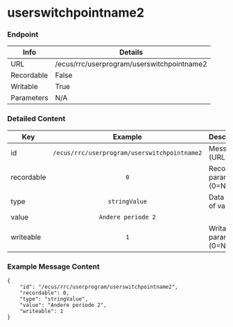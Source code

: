 # userswitchpointname2



### Endpoint

| Info  | Details |
| ------------- | ------------- |
| URL   | /ecus/rrc/userprogram/userswitchpointname2   |
| Recordable   | False   |
| Writable   | True   |
| Parameters  | N/A |

### Detailed Content

|  Key  | Example | Description |
| ------------- | :------: | :------------------------------ |
|  id | `/ecus/rrc/userprogram/userswitchpointname2` | Message ID (URL) |
|  recordable | `0` | Recordable parameter (0=No) |
|  type | `stringValue` | Data type of value |
|  value | `Andere periode 2` |  |
|  writeable | `1` | Writable parameter (0=No) |



### Example Message Content
```
{
    "id": "/ecus/rrc/userprogram/userswitchpointname2",
    "recordable": 0,
    "type": "stringValue",
    "value": "Andere periode 2",
    "writeable": 1
}
```
